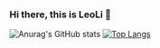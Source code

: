 ### Hi there, this is LeoLi 👋

<!--
**LeoLi1999/LeoLi1999** is a ✨ _special_ ✨ repository because its `README.md` (this file) appears on your GitHub profile.

Here are some ideas to get you started:

- 🔭 I’m currently working on ...
- 🌱 I’m currently learning ...
- 👯 I’m looking to collaborate on ...
- 🤔 I’m looking for help with ...
- 💬 Ask me about ...
- 📫 How to reach me: ...
- 😄 Pronouns: ...
- ⚡ Fun fact: ...
-->

![Anurag's GitHub stats](https://github-readme-stats.vercel.app/api?username=LeoLi1999&hide=issues&show_icons=true) [![Top Langs](https://github-readme-stats.vercel.app/api/top-langs/?username=LeoLi1999&layout=compact&hide=html,c&theme=flag-india)](https://github.com/LeoLi1999)


